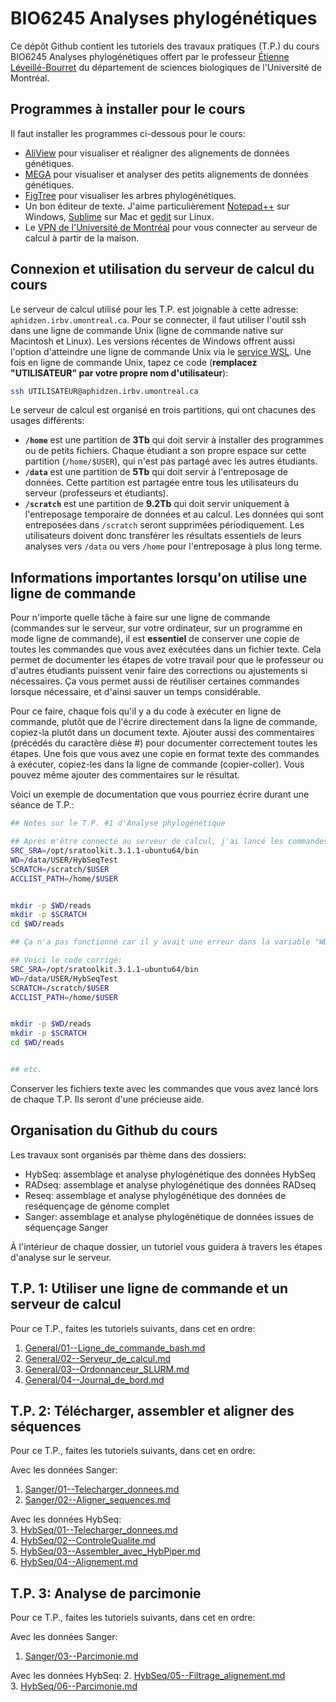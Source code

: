 # BIO6245 Analyses phylogénétiques

Ce dépôt Github contient les tutoriels des travaux pratiques (T.P.) du cours BIO6245 Analyses 
phylogénétiques offert par le professeur [Étienne Léveillé-Bourret](https://irbv.umontreal.ca/le-personnel/etienne-leveille/) du département de sciences biologiques 
de l'Université de Montréal.



## Programmes à installer pour le cours

Il faut installer les programmes ci-dessous pour le cours:  

- [AliView](https://ormbunkar.se/aliview/) pour visualiser et réaligner des alignements de données génétiques.
- [MEGA](https://www.megasoftware.net/) pour visualiser et analyser des petits alignements de données génétiques.  
- [FigTree](https://github.com/rambaut/figtree/releases) pour visualiser les arbres phylogénétiques.  
- Un bon éditeur de texte. J'aime particulièrement [Notepad++](https://notepad-plus-plus.org/) sur Windows, 
[Sublime](https://www.sublimetext.com/) sur Mac et [gedit](https://gedit-technology.github.io/apps/gedit/) sur 
Linux.  
- Le [VPN de l'Université de Montréal](https://wiki.umontreal.ca/pages/viewpage.action?pageId=127184571) pour vous 
connecter au serveur de calcul à partir de la maison.  

## Connexion et utilisation du serveur de calcul du cours
Le serveur de calcul utilisé pour les T.P. est joignable à cette adresse: `aphidzen.irbv.umontreal.ca`. Pour 
se connecter, il faut utiliser l'outil ssh dans une ligne de commande Unix (ligne de commande native sur 
Macintosh et Linux). Les versions récentes de Windows offrent aussi l'option d'atteindre une ligne de commande 
Unix via le [service WSL](https://learn.microsoft.com/windows/wsl/tutorials/linux). Une fois en ligne de commande 
Unix, tapez ce code (**remplacez "UTILISATEUR" par votre propre nom d'utilisateur**):  
```bash
ssh UTILISATEUR@aphidzen.irbv.umontreal.ca

```

Le serveur de calcul est organisé en trois partitions, qui ont chacunes des usages différents:
- **`/home`** est une partition de **3Tb** qui doit servir à installer des programmes ou de petits 
fichiers. Chaque étudiant a son propre espace sur cette partition (`/home/$USER`), qui n'est pas partagé 
avec les autres étudiants.
- **`/data`** est une partition de **5Tb** qui doit servir à l'entreposage de données. Cette partition 
est partagée entre tous les utilisateurs du serveur (professeurs et étudiants). 
- **`/scratch`** est une partition de **9.2Tb** qui doit servir uniquement à l'entreposage temporaire 
de données et au calcul. Les données qui sont entreposées dans `/scratch` seront supprimées 
périodiquement. Les utilisateurs doivent donc transférer les résultats essentiels de leurs analyses 
vers `/data` ou vers `/home` pour l'entreposage à plus long terme.

## Informations importantes lorsqu'on utilise une ligne de commande

Pour n'importe quelle tâche à faire sur une ligne de commande (commandes sur le serveur, sur votre ordinateur, 
sur un programme en mode ligne de commande), il est **essentiel** de conserver une copie de toutes les commandes 
que vous avez exécutées dans un fichier texte. Cela permet de documenter les étapes de votre travail pour que le 
professeur ou d'autres étudiants puissent venir faire des corrections ou ajustements si nécessaires. Ça vous 
permet aussi de réutiliser certaines commandes lorsque nécessaire, et d'ainsi sauver un temps considérable.

Pour ce faire, chaque fois qu'il y a du code à exécuter en ligne de commande, plutôt que de l'écrire directement 
dans la ligne de commande, copiez-la plutôt dans un document texte. Ajouter aussi des commentaires (précédés du 
caractère dièse #) pour documenter correctement toutes les étapes. Une fois que vous avez une copie en format 
texte des commandes à exécuter, copiez-les dans la ligne de commande (copier-coller). Vous pouvez même ajouter 
des commentaires sur le résultat.

Voici un exemple de documentation que vous pourriez écrire durant une séance de T.P.:
```bash
## Notes sur le T.P. #1 d'Analyse phylogénétique

## Après m'être connecté au serveur de calcul, j'ai lancé les commandes ci-dessous:
SRC_SRA=/opt/sratoolkit.3.1.1-ubuntu64/bin
WD=/data/USER/HybSeqTest
SCRATCH=/scratch/$USER
ACCLIST_PATH=/home/$USER


mkdir -p $WD/reads
mkdir -p $SCRATCH
cd $WD/reads

## Ça n'a pas fonctionné car il y avait une erreur dans la variable "WD", il manque un signe de dollar $

## Voici le code corrigé:
SRC_SRA=/opt/sratoolkit.3.1.1-ubuntu64/bin
WD=/data/USER/HybSeqTest
SCRATCH=/scratch/$USER
ACCLIST_PATH=/home/$USER


mkdir -p $WD/reads
mkdir -p $SCRATCH
cd $WD/reads


## etc.

```

Conserver les fichiers texte avec les commandes que vous avez lancé lors de chaque T.P. Ils seront d'une 
précieuse aide.


## Organisation du Github du cours

Les travaux sont organisés par thème dans des dossiers:
- HybSeq: assemblage et analyse phylogénétique des données HybSeq
- RADseq: assemblage et analyse phylogénétique des données RADseq
- Reseq: assemblage et analyse phylogénétique des données de reséquençage de génome complet
- Sanger: assemblage et analyse phylogénétique de données issues de séquençage Sanger

À l'intérieur de chaque dossier, un tutoriel vous guidera à travers les étapes d'analyse sur le serveur.

## T.P. 1: Utiliser une ligne de commande et un serveur de calcul

Pour ce T.P., faites les tutoriels suivants, dans cet en ordre:  
1. [General/01--Ligne_de_commande_bash.md](General/01--Ligne_de_commande_bash.md)  
2. [General/02--Serveur_de_calcul.md](General/02--Serveur_de_calcul.md)  
3. [General/03--Ordonnanceur_SLURM.md](General/03--Ordonnanceur_SLURM.md)  
4. [General/04--Journal_de_bord.md](General/04--Journal_de_bord.md)  

## T.P. 2: Télécharger, assembler et aligner des séquences

Pour ce T.P., faites les tutoriels suivants, dans cet en ordre:  

Avec les données Sanger:  
1. [Sanger/01--Telecharger_donnees.md](Sanger/01--Telecharger_donnees.md)  
2. [Sanger/02--Aligner_sequences.md](Sanger/02--Aligner_sequences.md)  

Avec les données HybSeq:  
3. [HybSeq/01--Telecharger_donnees.md](HybSeq/01--Telecharger_donnees.md)  
4. [HybSeq/02--ControleQualite.md](HybSeq/02--ControleQualite.md)  
5. [HybSeq/03--Assembler_avec_HybPiper.md](HybSeq/03--Assembler_avec_HybPiper.md)  
6. [HybSeq/04--Alignement.md](HybSeq/04--Alignement.md)  

## T.P. 3: Analyse de parcimonie

Pour ce T.P., faites les tutoriels suivants, dans cet en ordre:  

Avec les données Sanger:  
1. [Sanger/03--Parcimonie.md](Sanger/03--Parcimonie.md)  

Avec les données HybSeq:
2. [HybSeq/05--Filtrage_alignement.md](HybSeq/05--Filtrage_alignement.md)  
3. [HybSeq/06--Parcimonie.md](HybSeq/06--Parcimonie.md)  